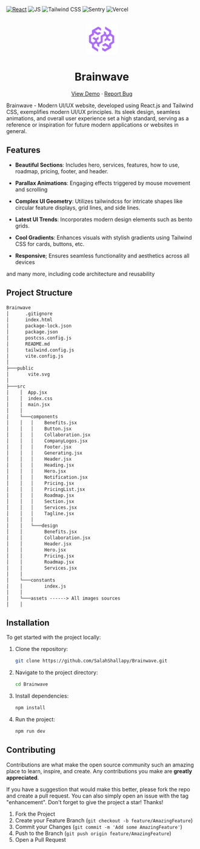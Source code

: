<div id="top"></div>

[![React](https://img.shields.io/badge/react-%2320232a.svg?style=for-the-badge&logo=react&logoColor=%2361DAFB)](https://react.dev/)
![JS](https://img.shields.io/badge/JavaScript-F7DF1E?style=for-the-badge&logo=javascript&logoColor=black)
![Tailwind CSS](https://camo.githubusercontent.com/93bafe03a143d759a2983be7cd132f70a6a186233ca455f08f3f198adb3d2381/68747470733a2f2f696d672e736869656c64732e696f2f62616467652f2d5461696c77696e645f4353532d626c61636b3f7374796c653d666f722d7468652d6261646765266c6f676f436f6c6f723d7768697465266c6f676f3d7461696c77696e6463737326636f6c6f723d303642364434)
![Sentry](https://img.shields.io/badge/Sentry-hotpink.svg?style=for-the-badge&logo=sentry&logoColor=white)
![Vercel](https://img.shields.io/badge/vercel-%23000000.svg?style=for-the-badge&logo=vercel&logoColor=white)

<!-- PROJECT LOGO -->
<br />
<div align="center">
  <a href="https://brainwave-sigma-seven.vercel.app/">
    <img src="./src/assets/brainwave-symbol.svg" alt="Logo" height="80"  >
  </a>
  <h1 align="center">Brainwave</h1>

  <p align="center">
    <a href="https://brainwave-sigma-seven.vercel.app/">View Demo</a>
    ·
    <a href="https://github.com/SalahShallapy/Brainwave/issues">Report Bug</a>
  </p>
</div>

Brainwave - Modern UI/UX website, developed using React.js and Tailwind CSS, exemplifies modern UI/UX principles. Its sleek design, seamless animations, and overall user experience set a high standard, serving as a reference or inspiration for future modern applications or websites in general.

<!-- ## Project Overview

### Main Overview

![header preview](./assets/overview.png)

### All Meals Overview

![header preview](./assets/allmeals.png)

### Community Overview

![header preview](./assets/community.png)

### Add Meal Overview

![header preview](./assets/addmeal.png)

### Added Meal and Meal Details Overview

![header preview](./assets/mealdetails.png) -->

## Features

- **Beautiful Sections**: Includes hero, services, features, how to use, roadmap, pricing, footer, and header.

- **Parallax Animations**: Engaging effects triggered by mouse movement and scrolling

- **Complex UI Geometry**: Utilizes tailwindcss for intricate shapes like circular feature displays, grid lines, and side lines.

- **Latest UI Trends**: Incorporates modern design elements such as bento grids.

- **Cool Gradients**: Enhances visuals with stylish gradients using Tailwind CSS for cards, buttons, etc.

- **Responsive**; Ensures seamless functionality and aesthetics across all devices

and many more, including code architecture and reusability

## Project Structure

```
Brainwave
│      .gitignore
│      index.html
│      package-lock.json
│      package.json
│      postcss.config.js
│      README.md
│      tailwind.config.js
│      vite.config.js
│
├───public
│       vite.svg
│
├───src
│    │  App.jsx
│    │  index.css
│    │  main.jsx
│    │
│    └───components
│    │   │    Benefits.jsx
│    │   │    Button.jsx
│    │   │    Collaboration.jsx
│    │   │    CompanyLogos.jsx
│    │   │    Footer.jsx
│    │   │    Generating.jsx
│    │   │    Header.jsx
│    │   │    Heading.jsx
│    │   │    Hero.jsx
│    │   │    Notification.jsx
│    │   │    Pricing.jsx
│    │   │    PricingList.jsx
│    │   │    Roadmap.jsx
│    │   │    Section.jsx
│    │   │    Services.jsx
│    │   │    Tagline.jsx
│    │   │
│    │   └───design
│    │        Benefits.jsx
│    │        Collaboration.jsx
│    │        Header.jsx
│    │        Hero.jsx
│    │        Pricing.jsx
│    │        Roadmap.jsx
│    │        Services.jsx
│    │
│    └───constants
│    │        index.js
│    │
│    └───assets ------> All images sources
│    │
```

## Installation

To get started with the project locally:

1. Clone the repository:
   ```bash
   git clone https://github.com/SalahShallapy/Brainwave.git
   ```
2. Navigate to the project directory:
   ```bash
   cd Brainwave
   ```
3. Install dependencies:
   ```bash
   npm install
   ```
4. Run the project:
   ```bash
   npm run dev
   ```

## Contributing

Contributions are what make the open source community such an amazing place to learn, inspire, and create. Any contributions you make are **greatly appreciated**.

If you have a suggestion that would make this better, please fork the repo and create a pull request. You can also simply open an issue with the tag "enhancement".
Don't forget to give the project a star! Thanks!

1. Fork the Project
2. Create your Feature Branch (`git checkout -b feature/AmazingFeature`)
3. Commit your Changes (`git commit -m 'Add some AmazingFeature'`)
4. Push to the Branch (`git push origin feature/AmazingFeature`)
5. Open a Pull Request
